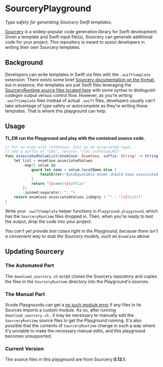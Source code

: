 # SourceryPlayground
_Type safety for generating Sourcery Swift templates_.

[Sourcery](https://github.com/krzysztofzablocki/Sourcery) is a widely-popular code generation library for Swift development. Given a template and Swift input file(s), Sourcery can generate additional code for your project. This repository is meant to assist developers in writing their own Sourcery templates.

## Background

Developers can write templates in Swift via files with the `.swifttemplate` extension. There exists some brief [Sourcery documentation on the format](https://cdn.rawgit.com/krzysztofzablocki/Sourcery/master/docs/writing-templates.html), but in essence, the templates are just Swift files leveraging the [SourceryRuntime source files located here](https://github.com/krzysztofzablocki/Sourcery/tree/4e920792664029203820fba1a63ba4ba925f552e/SourceryRuntime/Sources) with some syntax to distinguish codegen output versus control flow. However, as you’re writing `.swifttemplate` files instead of actual `.swift` files, developers usually can't take advantage of type safety or autocomplete as they’re writing these templates. That is where this playground can help.

## Usage

**TL;DR run the Playground and play with the contained source code.**

```swift
// For an enum with (intValue: Int) as an associated type,
// and a suffix of "LHS", returns "(let intValueLHS)"
func associatedValueList(enumCase: EnumCase, suffix: String) -> String {
    let list = enumCase.associatedValues
        .map({ value in
            guard let name = value.localName else {
                fatalError("AutoEquatable enums should have associated types with labels")
            }
            return "\(name)\(suffix)"
        })
        .joined(separator: ", ")
    return enumCase.associatedValues.isEmpty ? "" : "(\(list))"
}
```

Write your `.swifttemplate` helper functions in `Playground.playground`, which has the `SourceryRuntime` files dropped in. Then, when you're ready to test the output, drop the code into your project.

_You can't yet provide test cases right in the Playground, because there isn't a convenient way to stub the Sourcery models, such as `EnumCase` above._

## Updating Sourcery

### The Automated Part

The `download_sourcery.sh` script clones the Sourcery repository and copies the files in the `SourceryRuntime` directory into the Playground's sources.

### The Manual Part

Xcode Playgrounds can get a [no such module error](https://stackoverflow.com/questions/33144877/playground-import-no-such-module-foo#comment54592475_33144877) if any files in its Sources imports a custom module. As so, after running `download_sourcery.sh` , it may be necessary to manually edit the `SourceryRuntime` source files to get the Playground running. It's also possible that the contents of `SourceryRuntime` change in such a way where it's unviable to make the necessary manual edits, and this playground becomes unsupported.

### Current Version

The source files in this playground are from Sourcery **0.13.1**.
